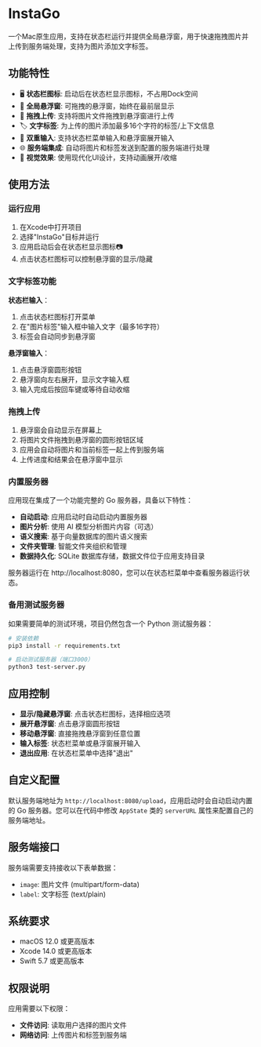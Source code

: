 # InstaGo

一个Mac原生应用，支持在状态栏运行并提供全局悬浮窗，用于快速拖拽图片并上传到服务端处理，支持为图片添加文字标签。

## 功能特性

- 🖥️ **状态栏图标**: 启动后在状态栏显示图标，不占用Dock空间
- 🎈 **全局悬浮窗**: 可拖拽的悬浮窗，始终在最前层显示
- 📸 **拖拽上传**: 支持将图片文件拖拽到悬浮窗进行上传
- 🏷️ **文字标签**: 为上传的图片添加最多16个字符的标签/上下文信息
- 📝 **双重输入**: 支持状态栏菜单输入和悬浮窗展开输入
- 🌐 **服务端集成**: 自动将图片和标签发送到配置的服务端进行处理
- 💫 **视觉效果**: 使用现代化UI设计，支持动画展开/收缩

## 使用方法

### 运行应用

1. 在Xcode中打开项目
2. 选择"InstaGo"目标并运行
3. 应用启动后会在状态栏显示图标📷
4. 点击状态栏图标可以控制悬浮窗的显示/隐藏

### 文字标签功能

**状态栏输入**：
1. 点击状态栏图标打开菜单
2. 在"图片标签"输入框中输入文字（最多16字符）
3. 标签会自动同步到悬浮窗

**悬浮窗输入**：
1. 点击悬浮窗圆形按钮
2. 悬浮窗向左右展开，显示文字输入框
3. 输入完成后按回车键或等待自动收缩

### 拖拽上传

1. 悬浮窗会自动显示在屏幕上
2. 将图片文件拖拽到悬浮窗的圆形按钮区域
3. 应用会自动将图片和当前标签一起上传到服务端
4. 上传进度和结果会在悬浮窗中显示

### 内置服务器

应用现在集成了一个功能完整的 Go 服务器，具备以下特性：

- **自动启动**: 应用启动时自动启动内置服务器
- **图片分析**: 使用 AI 模型分析图片内容（可选）
- **语义搜索**: 基于向量数据库的图片语义搜索
- **文件夹管理**: 智能文件夹组织和管理
- **数据持久化**: SQLite 数据库存储，数据文件位于应用支持目录

服务器运行在 http://localhost:8080，您可以在状态栏菜单中查看服务器运行状态。

### 备用测试服务器

如果需要简单的测试环境，项目仍然包含一个 Python 测试服务器：

```bash
# 安装依赖
pip3 install -r requirements.txt

# 启动测试服务器（端口3000）
python3 test-server.py
```

## 应用控制

- **显示/隐藏悬浮窗**: 点击状态栏图标，选择相应选项
- **展开悬浮窗**: 点击悬浮窗圆形按钮
- **移动悬浮窗**: 直接拖拽悬浮窗到任意位置
- **输入标签**: 状态栏菜单或悬浮窗展开输入
- **退出应用**: 在状态栏菜单中选择"退出"

## 自定义配置

默认服务端地址为 `http://localhost:8080/upload`，应用启动时会自动启动内置的 Go 服务器。您可以在代码中修改 `AppState` 类的 `serverURL` 属性来配置自己的服务端地址。

## 服务端接口

服务端需要支持接收以下表单数据：
- `image`: 图片文件 (multipart/form-data)
- `label`: 文字标签 (text/plain)

## 系统要求

- macOS 12.0 或更高版本
- Xcode 14.0 或更高版本
- Swift 5.7 或更高版本

## 权限说明

应用需要以下权限：
- **文件访问**: 读取用户选择的图片文件
- **网络访问**: 上传图片和标签到服务端 